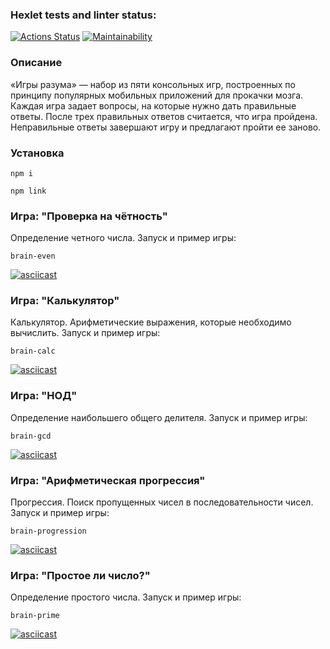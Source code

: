 ### Hexlet tests and linter status:
[![Actions Status](https://github.com/dmitrypug/frontend-project-44/workflows/hexlet-check/badge.svg)](https://github.com/dmitrypug/frontend-project-44/actions)
[![Maintainability](https://api.codeclimate.com/v1/badges/b799fa31e46cb5b7740f/maintainability)](https://codeclimate.com/github/dmitrypug/frontend-project-44/maintainability)

### Описание
«Игры разума» — набор из пяти консольных игр, построенных по принципу популярных мобильных приложений для прокачки мозга. Каждая игра задает вопросы, на которые нужно дать правильные ответы. После трех правильных ответов считается, что игра пройдена. Неправильные ответы завершают игру и предлагают пройти ее заново.

### Установка
```
npm i
```
```
npm link
```

### Игра: "Проверка на чётность"
Определение четного числа. Запуск и пример игры:
```
brain-even
```
[![asciicast](https://asciinema.org/a/V4ZBirc2m2fJzVcFokIQvOX8U.svg)](https://asciinema.org/a/V4ZBirc2m2fJzVcFokIQvOX8U)

### Игра: "Калькулятор"
Калькулятор. Арифметические выражения, которые необходимо вычислить. Запуск и пример игры:
```
brain-calc
```
[![asciicast](https://asciinema.org/a/yDpwzz9dPyDC8PI7S9QHW7LEw.svg)](https://asciinema.org/a/yDpwzz9dPyDC8PI7S9QHW7LEw)
### Игра: "НОД"
Определение наибольшего общего делителя. Запуск и пример игры:
```
brain-gcd
```
[![asciicast](https://asciinema.org/a/q7ppheJVuiraDjwJGXqPukd5R.svg)](https://asciinema.org/a/q7ppheJVuiraDjwJGXqPukd5R)
### Игра: "Арифметическая прогрессия"
Прогрессия. Поиск пропущенных чисел в последовательности чисел. Запуск и пример игры:
```
brain-progression
```
[![asciicast](https://asciinema.org/a/etMAmuE6PRyFKezPwKNz5O7ZV.svg)](https://asciinema.org/a/etMAmuE6PRyFKezPwKNz5O7ZV)
### Игра: "Простое ли число?"
Определение простого числа. Запуск и пример игры:
```
brain-prime
```
[![asciicast](https://asciinema.org/a/250pTWgYqrr2E8rGIblml4R4g.svg)](https://asciinema.org/a/250pTWgYqrr2E8rGIblml4R4g)
